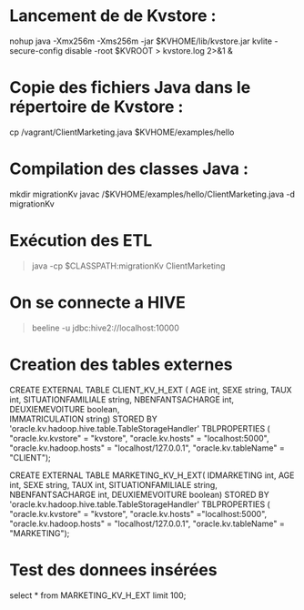 # Lancement de de Kvstore :
 
nohup java -Xmx256m -Xms256m -jar $KVHOME/lib/kvstore.jar kvlite -secure-config disable -root $KVROOT > kvstore.log 2>&1 &

# Copie des fichiers Java dans le répertoire de Kvstore :
cp /vagrant/ClientMarketing.java $KVHOME/examples/hello


# Compilation des classes Java :
mkdir migrationKv
javac /$KVHOME/examples/hello/ClientMarketing.java -d migrationKv


# Exécution des ETL 
>java -cp $CLASSPATH:migrationKv ClientMarketing


# On se connecte a HIVE
>beeline -u jdbc:hive2://localhost:10000

# Creation des tables externes 
CREATE EXTERNAL TABLE CLIENT_KV_H_EXT  (
AGE int, 
SEXE string, 
TAUX int, 
SITUATIONFAMILIALE string, 
NBENFANTSACHARGE int, 
DEUXIEMEVOITURE boolean,  
IMMATRICULATION string)
STORED BY 'oracle.kv.hadoop.hive.table.TableStorageHandler'
TBLPROPERTIES (
"oracle.kv.kvstore" = "kvstore",
"oracle.kv.hosts" = "localhost:5000", 
"oracle.kv.hadoop.hosts" = "localhost/127.0.0.1", 
"oracle.kv.tableName" = "CLIENT");

CREATE EXTERNAL TABLE MARKETING_KV_H_EXT(
    IDMARKETING int,
    AGE int, 
    SEXE string, 
    TAUX int, 
    SITUATIONFAMILIALE string, 
    NBENFANTSACHARGE int, 
    DEUXIEMEVOITURE boolean)
STORED BY 'oracle.kv.hadoop.hive.table.TableStorageHandler'
TBLPROPERTIES (
"oracle.kv.kvstore" = "kvstore",
"oracle.kv.hosts" ="localhost:5000", 
"oracle.kv.hadoop.hosts" = "localhost/127.0.0.1", 
"oracle.kv.tableName" = "MARKETING");

# Test des donnees insérées
select * from MARKETING_KV_H_EXT limit 100;






